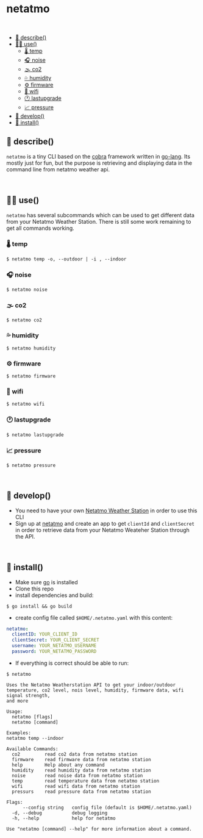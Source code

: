 # netatmo 

</br>

  - [📖 describe()](#-describe)
  - [🧑‍💻 use()](#-use)
    - [🌡 temp](#-temp)
    - [🎧 noise](#-noise)
    - [🌫 co2](#-co2)
    - [💦 humidity](#-humidity)
    - [⚙️ firmware](#️-firmware)
    - [📶 wifi](#-wifi)
    - [🕐 lastupgrade](#-lastupgrade)
    - [📈 pressure](#-pressure)
  - [📜 develop()](#-develop)
  - [💾 install()](#-install)

## 📖 describe()
`netatmo` is a tiny CLI based on the [cobra](https://github.com/spf13/cobra)
 framework written in [go-lang](https://golang.org/). Its mostly just for fun, but the purpose is retrieving and displaying data in the command line from netatmo weather api.

 </br>

## 🧑‍💻 use()
`netatmo` has several subcommands which can be used to get different data from your Netatmo Weather Station. There is still some work remaining to get all commands working.

### 🌡 temp
 ```shell
$ netatmo temp -o, --outdoor | -i , --indoor
 ```

### 🎧 noise
 ```shell
$ netatmo noise
 ```

### 🌫 co2
 ```shell
$ netatmo co2
 ```

### 💦 humidity
 ```shell
$ netatmo humidity
 ```

### ⚙️ firmware
 ```shell
$ netatmo firmware

 ```
### 📶 wifi
  ```shell
$ netatmo wifi
 ```

### 🕐 lastupgrade
  ```shell
$ netatmo lastupgrade
 ```

 ### 📈 pressure
  ```shell
$ netatmo pressure
 ```


</br>

## 📜 develop()
 * You need to have your own [Netatmo Weather Station](https://www.netatmo.com/en-eu/weather/weatherstation) in order to use this CLI
 * Sign up at [netatmo](https://dev.netatmo.com/apps/) and create an app to get `clientId` and `clientSecret` in order to retrieve data from your Netatmo Weateher Station through the API.
  
</br>

 ## 💾 install()
  * Make sure [go](https://golang.org/) is installed
  * Clone this repo
  * install dependencies and build:
```shell
$ go install && go build
```
* create config file called `$HOME/.netatmo.yaml` with this content:
  
```yaml
netatmo:
  clientID: YOUR_CLIENT_ID
  clientSecret: YOUR_CLIENT_SECRET
  username: YOUR_NETATMO_USERNAME
  password: YOUR_NETATMO_PASSWORD
```
* If everything is correct should be able to run:
```
$ netatmo

Uses the Netatmo Weatherstation API to get your indoor/outdoor
temperature, co2 level, nois level, humidity, firmware data, wifi signal strength,
and more

Usage:
  netatmo [flags]
  netatmo [command]

Examples:
netatmo temp --indoor

Available Commands:
  co2         read co2 data from netatmo station
  firmware    read firmware data from netatmo station
  help        Help about any command
  humidity    read humidity data from netatmo station
  noise       read noise data from netatmo station
  temp        read temperature data from netatmo station
  wifi        read wifi data from netatmo station
  pressurs    read pressure data from netatmo station

Flags:
      --config string   config file (default is $HOME/.netatmo.yaml)
  -d, --debug           debug logging
  -h, --help            help for netatmo

Use "netatmo [command] --help" for more information about a command.
```

</br>
